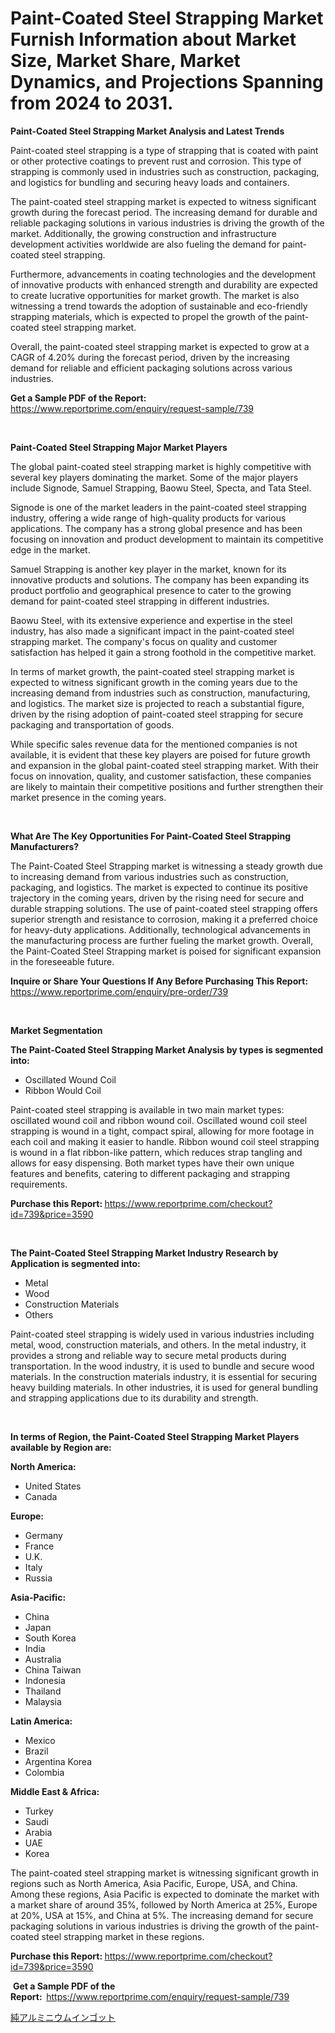 <p><h1>Paint-Coated Steel Strapping Market Furnish Information about Market Size, Market Share, Market Dynamics, and Projections Spanning from 2024 to 2031.</h1></p><p><strong>Paint-Coated Steel Strapping Market Analysis and Latest Trends</strong></p>
<p><p>Paint-coated steel strapping is a type of strapping that is coated with paint or other protective coatings to prevent rust and corrosion. This type of strapping is commonly used in industries such as construction, packaging, and logistics for bundling and securing heavy loads and containers.</p><p>The paint-coated steel strapping market is expected to witness significant growth during the forecast period. The increasing demand for durable and reliable packaging solutions in various industries is driving the growth of the market. Additionally, the growing construction and infrastructure development activities worldwide are also fueling the demand for paint-coated steel strapping.</p><p>Furthermore, advancements in coating technologies and the development of innovative products with enhanced strength and durability are expected to create lucrative opportunities for market growth. The market is also witnessing a trend towards the adoption of sustainable and eco-friendly strapping materials, which is expected to propel the growth of the paint-coated steel strapping market.</p><p>Overall, the paint-coated steel strapping market is expected to grow at a CAGR of 4.20% during the forecast period, driven by the increasing demand for reliable and efficient packaging solutions across various industries.</p></p>
<p><strong>Get a Sample PDF of the Report:&nbsp;</strong> <a href="https://www.reportprime.com/enquiry/request-sample/739">https://www.reportprime.com/enquiry/request-sample/739</a></p>
<p>&nbsp;</p>
<p><strong>Paint-Coated Steel Strapping Major Market Players</strong></p>
<p><p>The global paint-coated steel strapping market is highly competitive with several key players dominating the market. Some of the major players include Signode, Samuel Strapping, Baowu Steel, Specta, and Tata Steel.</p><p>Signode is one of the market leaders in the paint-coated steel strapping industry, offering a wide range of high-quality products for various applications. The company has a strong global presence and has been focusing on innovation and product development to maintain its competitive edge in the market.</p><p>Samuel Strapping is another key player in the market, known for its innovative products and solutions. The company has been expanding its product portfolio and geographical presence to cater to the growing demand for paint-coated steel strapping in different industries.</p><p>Baowu Steel, with its extensive experience and expertise in the steel industry, has also made a significant impact in the paint-coated steel strapping market. The company's focus on quality and customer satisfaction has helped it gain a strong foothold in the competitive market.</p><p>In terms of market growth, the paint-coated steel strapping market is expected to witness significant growth in the coming years due to the increasing demand from industries such as construction, manufacturing, and logistics. The market size is projected to reach a substantial figure, driven by the rising adoption of paint-coated steel strapping for secure packaging and transportation of goods.</p><p>While specific sales revenue data for the mentioned companies is not available, it is evident that these key players are poised for future growth and expansion in the global paint-coated steel strapping market. With their focus on innovation, quality, and customer satisfaction, these companies are likely to maintain their competitive positions and further strengthen their market presence in the coming years.</p></p>
<p>&nbsp;</p>
<p><strong>What Are The Key Opportunities For Paint-Coated Steel Strapping Manufacturers?</strong></p>
<p><p>The Paint-Coated Steel Strapping market is witnessing a steady growth due to increasing demand from various industries such as construction, packaging, and logistics. The market is expected to continue its positive trajectory in the coming years, driven by the rising need for secure and durable strapping solutions. The use of paint-coated steel strapping offers superior strength and resistance to corrosion, making it a preferred choice for heavy-duty applications. Additionally, technological advancements in the manufacturing process are further fueling the market growth. Overall, the Paint-Coated Steel Strapping market is poised for significant expansion in the foreseeable future.</p></p>
<p><strong>Inquire or Share Your Questions If Any Before Purchasing This Report:</strong> <a href="https://www.reportprime.com/enquiry/pre-order/739">https://www.reportprime.com/enquiry/pre-order/739</a></p>
<p>&nbsp;</p>
<p><strong>Market Segmentation</strong></p>
<p><strong>The Paint-Coated Steel Strapping Market Analysis by types is segmented into:</strong></p>
<p><ul><li>Oscillated Wound Coil</li><li>Ribbon Would Coil</li></ul></p>
<p><p>Paint-coated steel strapping is available in two main market types: oscillated wound coil and ribbon wound coil. Oscillated wound coil steel strapping is wound in a tight, compact spiral, allowing for more footage in each coil and making it easier to handle. Ribbon wound coil steel strapping is wound in a flat ribbon-like pattern, which reduces strap tangling and allows for easy dispensing. Both market types have their own unique features and benefits, catering to different packaging and strapping requirements.</p></p>
<p><strong>Purchase this Report:&nbsp;</strong><a href="https://www.reportprime.com/checkout?id=739&price=3590">https://www.reportprime.com/checkout?id=739&price=3590</a></p>
<p>&nbsp;</p>
<p><strong>The Paint-Coated Steel Strapping Market Industry Research by Application is segmented into:</strong></p>
<p><ul><li>Metal</li><li>Wood</li><li>Construction Materials</li><li>Others</li></ul></p>
<p><p>Paint-coated steel strapping is widely used in various industries including metal, wood, construction materials, and others. In the metal industry, it provides a strong and reliable way to secure metal products during transportation. In the wood industry, it is used to bundle and secure wood materials. In the construction materials industry, it is essential for securing heavy building materials. In other industries, it is used for general bundling and strapping applications due to its durability and strength.</p></p>
<p>&nbsp;</p>
<p><strong>In terms of Region, the Paint-Coated Steel Strapping Market Players available by Region are:</strong></p>
<p>
    <p> <strong> North America: </strong>
        <ul>
            <li>United States</li>
            <li>Canada</li>
        </ul>
        </p> 
    <p> <strong> Europe: </strong>
        <ul>
            <li>Germany</li>
            <li>France</li>
            <li>U.K.</li>
            <li>Italy</li>
            <li>Russia</li>
        </ul>
        </p> 
    <p> <strong> Asia-Pacific: </strong>
        <ul>
            <li>China</li>
            <li>Japan</li>
            <li>South Korea</li>
            <li>India</li>
            <li>Australia</li>
            <li>China Taiwan</li>
            <li>Indonesia</li>
            <li>Thailand</li>
            <li>Malaysia</li>
        </ul>
        </p> 
    <p> <strong> Latin America: </strong>
        <ul>
            <li>Mexico</li>
            <li>Brazil</li>
            <li>Argentina Korea</li>
            <li>Colombia</li>
        </ul>
        </p> 
    <p> <strong> Middle East & Africa: </strong>
        <ul>
            <li>Turkey</li>
            <li>Saudi</li>
            <li>Arabia</li>
            <li>UAE</li>
            <li>Korea</li>
        </ul>
    </p>
    </p>
<p><p>The paint-coated steel strapping market is witnessing significant growth in regions such as North America, Asia Pacific, Europe, USA, and China. Among these regions, Asia Pacific is expected to dominate the market with a market share of around 35%, followed by North America at 25%, Europe at 20%, USA at 15%, and China at 5%. The increasing demand for secure packaging solutions in various industries is driving the growth of the paint-coated steel strapping market in these regions.</p></p>
<p><strong>Purchase this Report: </strong><a href="https://www.reportprime.com/checkout?id=739&price=3590">https://www.reportprime.com/checkout?id=739&price=3590</a></p>
<p>&nbsp;<strong>Get a Sample PDF of the Report:&nbsp;&nbsp;</strong><a href="https://www.reportprime.com/enquiry/request-sample/739">https://www.reportprime.com/enquiry/request-sample/739</a></p>
<p><strong></strong></p>
<p><p><a href="https://github.com/mohamedbakry57/Market-Research-Report-List-3/blob/main/21752122624.md">純アルミニウムインゴット</a></p></p>